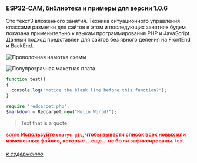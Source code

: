 ### ESP32-CAM, библиотека и примеры для версии 1.0.6

Это текст3 вложенного занятия. Техника ситуационного управления классами разметки для сайтов в этом и последующих занятиях будем показана применительно к языкам программирования PHP и JavaScript. Данный подход представлен для сайтов без явного деления на FrontEnd и BackEnd.

![Проволочная намотка схемы](provolochnaya-namotka-shemy.jpg)

![Полупрозрачная макетная плата](fil/poluprozrachnaya-maketnaya-plata.jpeg)

```php
function test() 
{
  console.log("notice the blank line before this function?");
}
```

```php
require 'redcarpet.php';
$markdown = Redcarpet.new("Hello World!");
```

> Text that is a quote

<span style="color:red">some **Используйте `статус git`, чтобы вывести список всех новых или измененных файлов, которые ...еще... не были зафиксированы.** text</span>


###### [к содержанию](../README.md)

